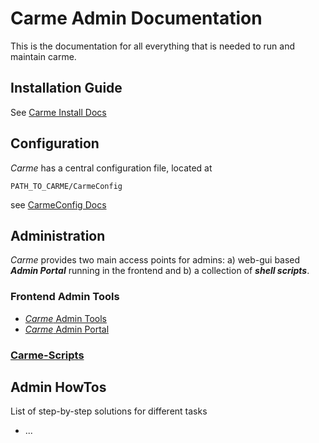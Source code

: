 # Carme Admin Documentation

This is the documentation for all everything that is needed to run and maintain carme.

## Installation Guide
See [Carme Install Docs](Carme-Install/README.md)
## Configuration
*Carme* has a central configuration file, located at
```
PATH_TO_CARME/CarmeConfig
```
see [CarmeConfig Docs](CarmeConfig.md)

## Administration
*Carme* provides two main access points for admins: a) web-gui based ***Admin Portal*** running in the frontend and b) a collection of ***shell scripts***.

### Frontend Admin Tools
* [*Carme* Admin Tools](admin-tools.md)
* [*Carme* Admin Portal](admin-portal.md)


### [Carme-Scripts](Carme-Scripts-Doc/README.md)

## Admin HowTos
List of step-by-step solutions for different tasks 
* ...

